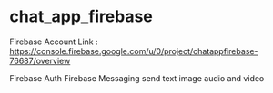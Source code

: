 # chat_app_firebase

Firebase Account Link : https://console.firebase.google.com/u/0/project/chatappfirebase-76687/overview

Firebase Auth
Firebase Messaging
send text image audio and video 